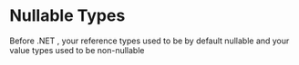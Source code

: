 # Nullable Types

Before .NET , your reference types used to be by default nullable and your value types used to be non-nullable